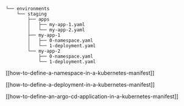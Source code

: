 
```
└── environments
    └── staging
        ├── apps
        │   ├── my-app-1.yaml
        │   └── my-app-2.yaml
        ├── my-app-1
        │   ├── 0-namespace.yaml
        │   └── 1-deployment.yaml
        └── my-app-2
            ├── 0-namespace.yaml
            └── 1-deployment.yaml
```

[[how-to-define-a-namespace-in-a-kubernetes-manifest]]

[[how-to-define-a-deployment-in-a-kubernetes-manifest]]

[[how-to-define-an-argo-cd-application-in-a-kubernetes-manifest]]

